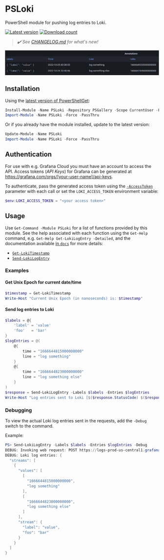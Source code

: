 # PSLoki

PowerShell module for pushing log entries to Loki.

[![Latest version](https://img.shields.io/powershellgallery/v/PSLoki?style=flat&color=blue&label=Latest%20version)](https://www.powershellgallery.com/packages/PSLoki) [![Download count](https://img.shields.io/powershellgallery/dt/PSLoki?style=flat&color=green&label=Download%20count)](https://www.powershellgallery.com/packages/PSLoki)

> _:heavy_check_mark: See [CHANGELOG.md](CHANGELOG.md) for what's new!_

![Grafana](docs/resources/grafana.png)

## Installation

Using the [latest version of PowerShellGet](https://www.powershellgallery.com/packages/PowerShellGet):

```powershell
Install-Module -Name PSLoki -Repository PSGallery -Scope CurrentUser -Force -PassThru
Import-Module -Name PSLoki -Force -PassThru
```

Or if you already have the module installed, update to the latest version:

```powershell
Update-Module -Name PSLoki
Import-Module -Name PSLoki -Force -PassThru
```

## Authentication

For use with e.g. Grafana Cloud you must have an account to access the API. Access tokens (_API Keys_) for Grafana can be generated at <https://grafana.com/orgs/[your-user-name]/api-keys>.

To authenticate, pass the generated access token using the [`-AccessToken`](docs/functions/Send-LokiLogEntry.md#-accesstoken) parameter with each call or set the `LOKI_ACCESS_TOKEN` environment variable:

```powershell
$env:LOKI_ACCESS_TOKEN = "<your access token>"
```

## Usage

Use `Get-Command -Module PSLoki` for a list of functions provided by this module. See the help associated with each function using the `Get-Help` command, e.g. `Get-Help Get-LokiLogEntry -Detailed`, and the documentation available [in `docs`](docs/functions/) for more details:

- [`Get-LokiTimestamp`](docs/functions/Get-LokiTimestamp.md)
- [`Send-LokiLogEntry`](docs/functions/Send-LokiLogEntry.md)

### Examples

#### Get Unix Epoch for current date/time

```powershell
$timestamp = Get-LokiTimestamp
Write-Host "Current Unix Epoch (in nanoseconds) is: $timestamp"
```

#### Send log entries to Loki

```powershell
$labels = @{
    'label' = 'value'
    'foo'   = 'bar'
}
$logEntries = @(
    @{
        time = "1666644815000000000"
        line = "log something"
    }
    @{
        time = "1666644823000000000"
        line = "log something else"
    }
)
$response = Send-LokiLogEntry -Labels $labels -Entries $logEntries
Write-Host "Log entries sent to Loki [$($response.StatusCode) $($response.StatusDescription)]"
```

### Debugging

To view the actual Loki log entries sent in the requests, add the `-Debug` switch to the command.

Example:

```powershell
PS> Send-LokiLogEntry -Labels $labels -Entries $logEntries -Debug
DEBUG: Invoking web request: POST https://logs-prod-us-central1.grafana.net/loki/api/v1/push
DEBUG: Loki log entries: {
  "streams": [
    {
      "values": [
        [
          "1666644815000000000",
          "log something"
        ],
        [
          "1666644823000000000",
          "log something else"
        ]
      ],
      "stream": {
        "label": "value",
        "foo": "bar"
      }
    }
  ]
}
```
